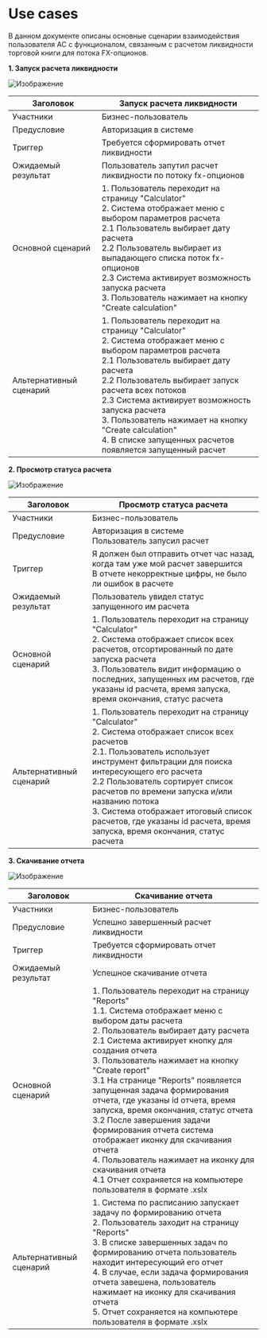 # Use cases
В данном документе описаны основные сценарии взаимодействия пользователя АС с функционалом, связанным с расчетом ликвидности торговой книги для потока FX-опционов.

**1. Запуск расчета ликвидности**

![Изображение](https://github.com/user-attachments/assets/b775ecfd-3fd9-4c30-9435-7582a786ca7d "Запуск расчета")

|Заголовок|Запуск расчета ликвидности|
|-|--------|
|Участники| Бизнес-пользователь|
|Предусловие| Авторизация в системе|
|Триггер|Требуется сформировать отчет ликвидности|
|Ожидаемый результат| Пользователь запутил расчет ликвидности по потоку fx-опционов|
|Основной сценарий| 1. Пользователь переходит на страницу "Calculator" <br/> 2. Система отображает меню с выбором параметров расчета<br/>    2.1 Пользователь выбирает дату расчета<br/>    2.2 Пользователь выбирает из выпадающего списка поток fx-опционов<br/> 2.3 Система активирует возможность запуска расчета <br/>3.  Пользователь нажимает на кнопку "Create calculation"|
|Альтернативный сценарий| 1. Пользователь переходит на страницу "Calculator" <br/> 2. Система отображает меню с выбором параметров расчета<br/>2.1 Пользователь выбирает дату расчета<br/>  2.2 Пользователь выбирает запуск расчета всех потоков<br/> 2.3 Система активирует возможность запуска расчета <br/>3.  Пользователь нажимает на кнопку "Create calculation" <br/> 4. В списке запущенных расчетов появляется запущенный расчет|


**2. Просмотр статуса расчета**

![Изображение](https://github.com/user-attachments/assets/5f6bbac5-ebad-4218-9651-c4e363d7e0a9 "Бронирование занятия")

|Заголовок|Просмотр статуса расчета|
|-|--------|
|Участники|Бизнес-пользователь|
|Предусловие|Авторизация в системе <br/> Пользователь запусил расчет|
|Триггер|Я должен был отправить отчет час назад, когда там уже мой расчет завершится<br/> В отчете некорректные цифры, не было ли ошибок в расчете|
|Ожидаемый результат|Пользователь увидел статус запущенного им расчета|
|Основной сценарий|1. Пользователь переходит на страницу "Calculator" <br/> 2. Система отображает список всех расчетов, отсортированный по дате запуска расчета <br/> 3. Пользователь видит информацию о последних, запущенных им расчетов, где указаны id расчета, время запуска, время окончания, статус расчета<br/>|
|Альтернативный сценарий|1. Пользователь переходит на страницу "Calculator" <br/> 2. Система отображает список всех расчетов<br/>    2.1. Пользователь использует инструмент фильтрации для поиска интересующего его расчета<br/>    2.2 Пользователь сортирует список расчетов по времени запуска и/или названию потока<br/> 3. Система отображает итоговый список расчетов, где указаны id расчета, время запуска, время окончания, статус расчета <br/>|

**3. Скачивание отчета**

![Изображение](https://github.com/user-attachments/assets/e3d437f4-cfb9-4e77-bcbc-815f478d6173 "Бронирование занятия")

|Заголовок|Скачивание отчета|
|-|--------|
|Участники|Бизнес-пользователь|
|Предусловие|Успешно завершенный расчет ликвидности|
|Триггер|Требуется сформировать отчет ликвидности|
|Ожидаемый результат|Успешное скачивание отчета|
|Основной сценарий|1. Пользователь переходит на страницу "Reports" <br/> 1.1. Система отображает меню с выбором даты расчета<br/>    2. Пользователь выбирает дату расчета<br/> 2.1 Система активирует кнопку для создания отчета <br/> 3. Пользователь нажимает на кнопку "Create report" <br/> 3.1  На странице "Reports" появляется запущенная задача формирования отчета, где указаны id отчета, время запуска, время окончания, статус отчета<br/> 3.2 После завершения задачи формирования отчета система отображает иконку для скачивания отчета<br/>4. Пользователь нажимает на иконку для скачивания отчета <br/>4.1 Отчет сохраняется на компьютере пользователя в формате .xslx|
|Альтернативный сценарий|1. Система по расписанию запускает задачу по формированию отчета<br/> 2. Пользователь заходит на страницу "Reports" <br/> 3. В списке завершенных задач по формированию отчета пользователь находит интересующий его отчет <br/> 4. В случае, если задача формирования отчета завешена, пользователь нажимает на иконку для скачивания отчета<br/> 5. Отчет сохраняется на компьютере пользователя в формате .xslx|

